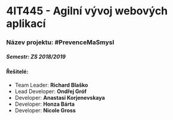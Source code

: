 # 4IT445 - Agilní vývoj webových aplikací
### Název projektu: #PrevenceMaSmysl 
##### Semestr: ZS 2018/2019
#### Řešitelé:
* Team Leader:     **Richard Blaško**
* Lead Developer:  **Ondřej Gróf**
* Developer:       **Anastasi Korjenevskaya**
* Developer:       **Honza Bárta**
* Developer:       **Nicole Gross**

